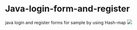 # Java-login-form-and-register
java login and register forms for sample by using Hash-map
<img src="https://github.com/MohamedAbdiaziz/Java-login-form-and-register/blob/main/ggg.gif">
